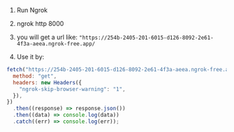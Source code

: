 1. Run Ngrok

2. ngrok http 8000

3. you will get a url like: `"https://254b-2405-201-6015-d126-8092-2e61-4f3a-aeea.ngrok-free.app/`

4. Use it by:

```js
fetch("https://254b-2405-201-6015-d126-8092-2e61-4f3a-aeea.ngrok-free.app/", {
  method: "get",
  headers: new Headers({
    "ngrok-skip-browser-warning": "1",
  }),
})
  .then((response) => response.json())
  .then((data) => console.log(data))
  .catch((err) => console.log(err));
```
